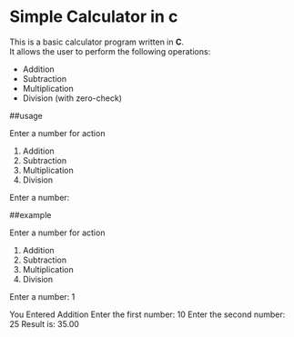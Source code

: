 # Simple Calculator in c

This is a basic calculator program written in **C**.  
It allows the user to perform the following operations:

- Addition
- Subtraction
- Multiplication
- Division (with zero-check)

##usage

Enter a number for action
1. Addition
2. Subtraction
3. Multiplication
4. Division

Enter a number:

##example

Enter a number for action
1. Addition
2. Subtraction
3. Multiplication
4. Division

Enter a number: 1

You Entered Addition
Enter the first number: 10
Enter the second number: 25
Result is: 35.00
